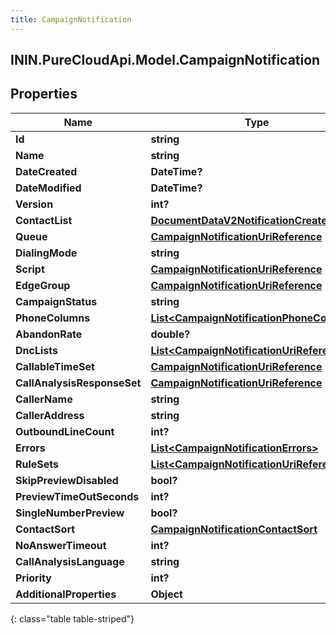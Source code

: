 ```yaml
---
title: CampaignNotification
---
```

## ININ.PureCloudApi.Model.CampaignNotification

## Properties

|Name | Type | Description | Notes|
|------------ | ------------- | ------------- | -------------|
| **Id** | **string** |  | [optional] |
| **Name** | **string** |  | [optional] |
| **DateCreated** | **DateTime?** |  | [optional] |
| **DateModified** | **DateTime?** |  | [optional] |
| **Version** | **int?** |  | [optional] |
| **ContactList** | [**DocumentDataV2NotificationCreatedBy**](DocumentDataV2NotificationCreatedBy.html) |  | [optional] |
| **Queue** | [**CampaignNotificationUriReference**](CampaignNotificationUriReference.html) |  | [optional] |
| **DialingMode** | **string** |  | [optional] |
| **Script** | [**CampaignNotificationUriReference**](CampaignNotificationUriReference.html) |  | [optional] |
| **EdgeGroup** | [**CampaignNotificationUriReference**](CampaignNotificationUriReference.html) |  | [optional] |
| **CampaignStatus** | **string** |  | [optional] |
| **PhoneColumns** | [**List&lt;CampaignNotificationPhoneColumns&gt;**](CampaignNotificationPhoneColumns.html) |  | [optional] |
| **AbandonRate** | **double?** |  | [optional] |
| **DncLists** | [**List&lt;CampaignNotificationUriReference&gt;**](CampaignNotificationUriReference.html) |  | [optional] |
| **CallableTimeSet** | [**CampaignNotificationUriReference**](CampaignNotificationUriReference.html) |  | [optional] |
| **CallAnalysisResponseSet** | [**CampaignNotificationUriReference**](CampaignNotificationUriReference.html) |  | [optional] |
| **CallerName** | **string** |  | [optional] |
| **CallerAddress** | **string** |  | [optional] |
| **OutboundLineCount** | **int?** |  | [optional] |
| **Errors** | [**List&lt;CampaignNotificationErrors&gt;**](CampaignNotificationErrors.html) |  | [optional] |
| **RuleSets** | [**List&lt;CampaignNotificationUriReference&gt;**](CampaignNotificationUriReference.html) |  | [optional] |
| **SkipPreviewDisabled** | **bool?** |  | [optional] |
| **PreviewTimeOutSeconds** | **int?** |  | [optional] |
| **SingleNumberPreview** | **bool?** |  | [optional] |
| **ContactSort** | [**CampaignNotificationContactSort**](CampaignNotificationContactSort.html) |  | [optional] |
| **NoAnswerTimeout** | **int?** |  | [optional] |
| **CallAnalysisLanguage** | **string** |  | [optional] |
| **Priority** | **int?** |  | [optional] |
| **AdditionalProperties** | **Object** |  | [optional] |
{: class="table table-striped"}


